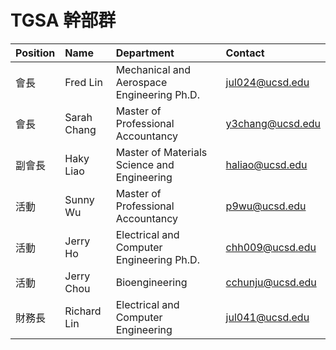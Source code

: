 # TGSA 幹部群


| Position | Name                      | Department                           |  Contact          |
| :---     | :---                      | :---                                 | :---              |
| 會長      | Fred Lin <br>   | Mechanical and Aerospace Engineering Ph.D.  | jul024@ucsd.edu |
| 會長      | Sarah Chang <br>    | Master of Professional Accountancy     | y3chang@ucsd.edu  |
| 副會長    | Haky Liao<br>  | Master of Materials Science and Engineering    | haliao@ucsd.edu  |
| 活動      | Sunny Wu<br>  | Master of Professional Accountancy | p9wu@ucsd.edu |
| 活動      | Jerry Ho<br>     | Electrical and Computer Engineering Ph.D. | chh009@ucsd.edu |
| 活動      | Jerry Chou<br>  | Bioengineering | cchunju@ucsd.edu | 
| 財務長    | Richard Lin<br>    | Electrical and Computer Engineering  |  jul041@ucsd.edu   |